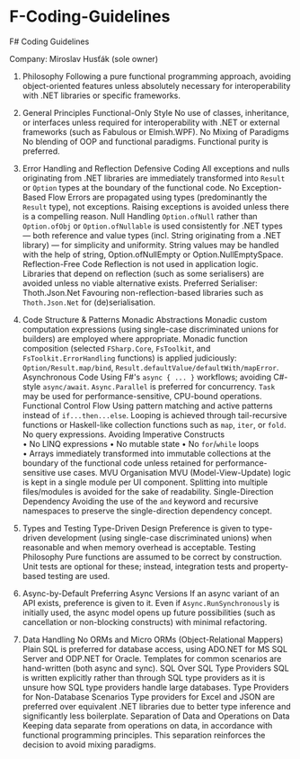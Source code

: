 # F-Coding-Guidelines
F# Coding Guidelines

Company: Miroslav Husťák (sole owner)

1. Philosophy
Following a pure functional programming approach, avoiding object-oriented features unless absolutely necessary for interoperability with .NET libraries or specific frameworks.

2. General Principles
Functional-Only Style
No use of classes, inheritance, or interfaces unless required for interoperability with .NET or external frameworks (such as Fabulous or Elmish.WPF).
No Mixing of Paradigms
No blending of OOP and functional paradigms. Functional purity is preferred.

3. Error Handling and Reflection
Defensive Coding
All exceptions and nulls originating from .NET libraries are immediately transformed into `Result` or `Option` types at the boundary of the functional code.
No Exception-Based Flow
Errors are propagated using types (predominantly the `Result` type), not exceptions. Raising exceptions is avoided unless there is a compelling reason.
Null Handling
`Option.ofNull` rather than `Option.ofObj` or `Option.ofNullable` is used consistently for .NET types — both reference and value types (incl. String originating from a .NET library) — for simplicity and uniformity. String values may be handled with the help of string, Option.ofNullEmpty or Option.NullEmptySpace.  
Reflection-Free Code
Reflection is not used in application logic. Libraries that depend on reflection (such as some serialisers) are avoided unless no viable alternative exists.
Preferred Serialiser: Thoth.Json.Net
Favouring non-reflection-based libraries such as `Thoth.Json.Net` for (de)serialisation.

4. Code Structure & Patterns
Monadic Abstractions
Monadic custom computation expressions (using single-case discriminated unions for builders) are employed where appropriate. Monadic function composition (selected `FSharp.Core`, `FsToolkit`, and `FsToolkit.ErrorHandling` functions) is applied judiciously: `Option/Result.map/bind`, `Result.defaultValue/defaultWith/mapError`.
Asynchronous Code
Using F#'s `async { ... }` workflows; avoiding C#-style `async/await`. `Async.Parallel` is preferred for concurrency. `Task` may be used for performance-sensitive, CPU-bound operations.
Functional Control Flow
Using pattern matching and active patterns instead of `if...then...else`. Looping is achieved through tail-recursive functions or Haskell-like collection functions such as `map`, `iter`, or `fold`. No query expressions.
Avoiding Imperative Constructs  
•	No LINQ expressions 
•	No mutable state
•	No `for`/`while` loops  
•	Arrays immediately transformed into immutable collections at the boundary of the functional code unless retained for performance-sensitive use cases.
MVU Organisation
MVU (Model-View-Update) logic is kept in a single module per UI component. Splitting into multiple files/modules is avoided for the sake of readability.
Single-Direction Dependency
Avoiding the use of the `and` keyword and recursive namespaces to preserve the single-direction dependency concept.

5. Types and Testing
Type-Driven Design
Preference is given to type-driven development (using single-case discriminated unions) when reasonable and when memory overhead is acceptable.
Testing Philosophy
Pure functions are assumed to be correct by construction. Unit tests are optional for these; instead, integration tests and property-based testing are used.

6. Async-by-Default
Preferring Async Versions
If an async variant of an API exists, preference is given to it. Even if `Async.RunSynchronously` is initially used, the async model opens up future possibilities (such as cancellation or non-blocking constructs) with minimal refactoring.

7. Data Handling
No ORMs and Micro ORMs (Object-Relational Mappers)
Plain SQL is preferred for database access, using ADO.NET for MS SQL Server and ODP.NET for Oracle. Templates for common scenarios are hand-written (both async and sync).
SQL Over SQL Type Providers
SQL is written explicitly rather than through SQL type providers as it is unsure how SQL type providers handle large databases.
Type Providers for Non-Database Scenarios
Type providers for Excel and JSON are preferred over equivalent .NET libraries due to better type inference and significantly less boilerplate.
Separation of Data and Operations on Data
Keeping data separate from operations on data, in accordance with functional programming principles. This separation reinforces the decision to avoid mixing paradigms.

